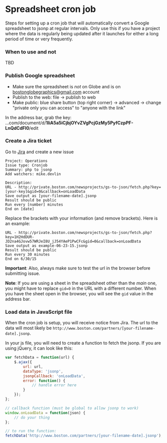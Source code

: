 
# Spreadsheet cron job
Steps for setting up a cron job that will automatically convert a Google spreadsheet to jsonp at regular intervals. Only use this if you have a project where the data is regularly being updated after it launches for either a long period of time or very frequently.

###  When to use and not
TBD

### Publish Google spreadsheet
- Make sure the spreadsheet is *not* on Globe and is on bostonglobegraphics@gmail.com account
- Publish to the web: file -> publish to web
- Make public: blue share button (top right corner)  -> advanced -> change "private only you can access" to "anyone with the link"

In the address bar, grab the key:
...com/document/d/**1IiA5a5iCjbjOYvZVgPcjGzMy5PyfCzpPF-LnQdCdFI0**/edit

### Create a Jira ticket
Go to [Jira](http://jira.boston.com) and create a new issue
```
Project: Operations
Issue type: Cronjob
Summary: php to jsonp
Add watchers: mike.devlin

Description:
URL - http://private.boston.com/newsprojects/gs-to-json/fetch.php?key=[your-key]&gid=0&callback=onLoadData
Save output as [your-filename-date].jsonp
Result should be public
Run every [number] minutes
End on [date]
```

Replace the brackets with your information (and remove brackets). Here is an example:
```
URL - http://private.boston.com/newsprojects/gs-to-json/fetch.php?key=1H2HdDUR-JD2na4GJovw57WRJeI8U_jJ54YAeP1PwCFc&gid=0&callback=onLoadData
Save output as example-06-23-15.jsonp
Result should be public
Run every 30 minutes
End on 6/30/15
```

**Important**: Also, always make sure to test the url in the browser before submitting issue.

**Note**: If you are using a sheet in the spreadsheet other than the *main* one, you might have to replace `gid=0` in the URL with a different number. When you have the sheet open in the browser, you will see the `gid` value in the address bar.

### Load data in JavaScript file
When the cron job is setup, you will receive notice from Jira. The url to the data will most likely be `http://www.boston.com/partners/[your-filename-date].jsonp`.

In your js file, you will need to create a function to fetch the jsonp. If you are using jQuery, it can look like this:
```javascript
var fetchData = function(url) {
	$.ajax({
		url: url,
		dataType: 'jsonp',
		jsonpCallback: 'onLoadData',
		error: function() {
			// handle error here
		}
	});
};

// callback function (must be global to allow jsonp to work)
window.onLoadData = function(json) {
	// do your thing
};

// to run the function:
fetchData('http://www.boston.com/partners/[your-filename-date].jsonp');
```
